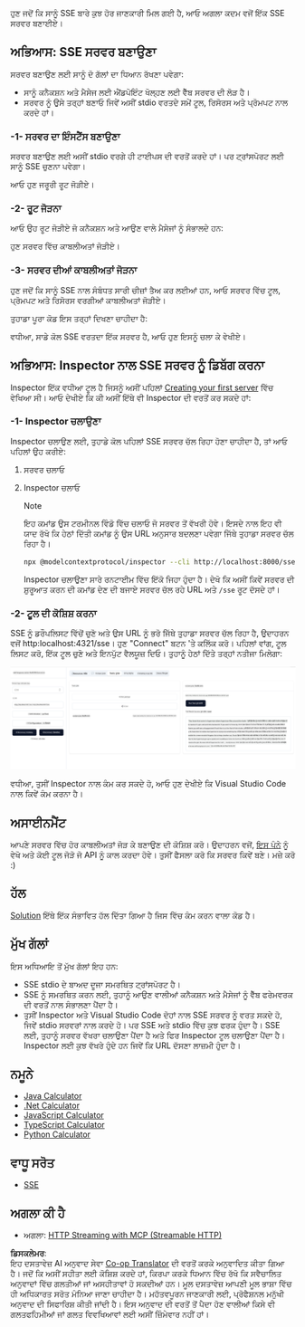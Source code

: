 <!--
CO_OP_TRANSLATOR_METADATA:
{
  "original_hash": "1681ca3633aeb49ee03766abdbb94a93",
  "translation_date": "2025-06-17T22:06:47+00:00",
  "source_file": "03-GettingStarted/05-sse-server/README.md",
  "language_code": "pa"
}
-->
ਹੁਣ ਜਦੋਂ ਕਿ ਸਾਨੂੰ SSE ਬਾਰੇ ਕੁਝ ਹੋਰ ਜਾਣਕਾਰੀ ਮਿਲ ਗਈ ਹੈ, ਆਓ ਅਗਲਾ ਕਦਮ ਵਜੋਂ ਇੱਕ SSE ਸਰਵਰ ਬਣਾਈਏ।

## ਅਭਿਆਸ: SSE ਸਰਵਰ ਬਣਾਉਣਾ

ਸਰਵਰ ਬਣਾਉਣ ਲਈ ਸਾਨੂੰ ਦੋ ਗੱਲਾਂ ਦਾ ਧਿਆਨ ਰੱਖਣਾ ਪਵੇਗਾ:

- ਸਾਨੂੰ ਕਨੈਕਸ਼ਨ ਅਤੇ ਮੈਸੇਜ ਲਈ ਐਂਡਪੋਇੰਟ ਖੋਲ੍ਹਣ ਲਈ ਵੈੱਬ ਸਰਵਰ ਦੀ ਲੋੜ ਹੈ।
- ਸਰਵਰ ਨੂੰ ਉਸੇ ਤਰ੍ਹਾਂ ਬਣਾਓ ਜਿਵੇਂ ਅਸੀਂ stdio ਵਰਤਦੇ ਸਮੇਂ ਟੂਲ, ਰਿਸੋਰਸ ਅਤੇ ਪ੍ਰੋਮਪਟ ਨਾਲ ਕਰਦੇ ਹਾਂ।

### -1- ਸਰਵਰ ਦਾ ਇੰਸਟੈਂਸ ਬਣਾਉਣਾ

ਸਰਵਰ ਬਣਾਉਣ ਲਈ ਅਸੀਂ stdio ਵਰਗੇ ਹੀ ਟਾਈਪਸ ਦੀ ਵਰਤੋਂ ਕਰਦੇ ਹਾਂ। ਪਰ ਟ੍ਰਾਂਸਪੋਰਟ ਲਈ ਸਾਨੂੰ SSE ਚੁਣਨਾ ਪਵੇਗਾ।

ਆਓ ਹੁਣ ਜਰੂਰੀ ਰੂਟ ਜੋੜੀਏ।

### -2- ਰੂਟ ਜੋੜਨਾ

ਆਓ ਉਹ ਰੂਟ ਜੋੜੀਏ ਜੋ ਕਨੈਕਸ਼ਨ ਅਤੇ ਆਉਣ ਵਾਲੇ ਮੈਸੇਜਾਂ ਨੂੰ ਸੰਭਾਲਦੇ ਹਨ:

ਹੁਣ ਸਰਵਰ ਵਿੱਚ ਕਾਬਲੀਅਤਾਂ ਜੋੜੀਏ।

### -3- ਸਰਵਰ ਦੀਆਂ ਕਾਬਲੀਅਤਾਂ ਜੋੜਨਾ

ਹੁਣ ਜਦੋਂ ਕਿ ਸਾਨੂੰ SSE ਨਾਲ ਸੰਬੰਧਤ ਸਾਰੀ ਚੀਜ਼ਾਂ ਤੈਅ ਕਰ ਲਈਆਂ ਹਨ, ਆਓ ਸਰਵਰ ਵਿੱਚ ਟੂਲ, ਪ੍ਰੋਮਪਟ ਅਤੇ ਰਿਸੋਰਸ ਵਰਗੀਆਂ ਕਾਬਲੀਅਤਾਂ ਜੋੜੀਏ।

ਤੁਹਾਡਾ ਪੂਰਾ ਕੋਡ ਇਸ ਤਰ੍ਹਾਂ ਦਿਖਣਾ ਚਾਹੀਦਾ ਹੈ:

ਵਧੀਆ, ਸਾਡੇ ਕੋਲ SSE ਵਰਤਦਾ ਇੱਕ ਸਰਵਰ ਹੈ, ਆਓ ਹੁਣ ਇਸਨੂੰ ਚਲਾ ਕੇ ਵੇਖੀਏ।

## ਅਭਿਆਸ: Inspector ਨਾਲ SSE ਸਰਵਰ ਨੂੰ ਡਿਬੱਗ ਕਰਨਾ

Inspector ਇੱਕ ਵਧੀਆ ਟੂਲ ਹੈ ਜਿਸਨੂੰ ਅਸੀਂ ਪਹਿਲਾਂ [Creating your first server](/03-GettingStarted/01-first-server/README.md) ਵਿੱਚ ਵੇਖਿਆ ਸੀ। ਆਓ ਦੇਖੀਏ ਕਿ ਕੀ ਅਸੀਂ ਇੱਥੇ ਵੀ Inspector ਦੀ ਵਰਤੋਂ ਕਰ ਸਕਦੇ ਹਾਂ:

### -1- Inspector ਚਲਾਉਣਾ

Inspector ਚਲਾਉਣ ਲਈ, ਤੁਹਾਡੇ ਕੋਲ ਪਹਿਲਾਂ SSE ਸਰਵਰ ਚੱਲ ਰਿਹਾ ਹੋਣਾ ਚਾਹੀਦਾ ਹੈ, ਤਾਂ ਆਓ ਪਹਿਲਾਂ ਉਹ ਕਰੀਏ:

1. ਸਰਵਰ ਚਲਾਓ

1. Inspector ਚਲਾਓ

    > [!NOTE]
    > ਇਹ ਕਮਾਂਡ ਉਸ ਟਰਮੀਨਲ ਵਿੰਡੋ ਵਿੱਚ ਚਲਾਓ ਜੋ ਸਰਵਰ ਤੋਂ ਵੱਖਰੀ ਹੋਵੇ। ਇਸਦੇ ਨਾਲ ਇਹ ਵੀ ਯਾਦ ਰੱਖੋ ਕਿ ਹੇਠਾਂ ਦਿੱਤੀ ਕਮਾਂਡ ਨੂੰ ਉਸ URL ਅਨੁਸਾਰ ਬਦਲਣਾ ਪਵੇਗਾ ਜਿੱਥੇ ਤੁਹਾਡਾ ਸਰਵਰ ਚੱਲ ਰਿਹਾ ਹੈ।

    ```sh
    npx @modelcontextprotocol/inspector --cli http://localhost:8000/sse --method tools/list
    ```

    Inspector ਚਲਾਉਣਾ ਸਾਰੇ ਰਨਟਾਈਮ ਵਿੱਚ ਇੱਕੋ ਜਿਹਾ ਹੁੰਦਾ ਹੈ। ਦੇਖੋ ਕਿ ਅਸੀਂ ਕਿਵੇਂ ਸਰਵਰ ਦੀ ਸ਼ੁਰੂਆਤ ਕਰਨ ਦੀ ਕਮਾਂਡ ਦੇਣ ਦੀ ਬਜਾਏ ਸਰਵਰ ਚੱਲ ਰਹੇ URL ਅਤੇ `/sse` ਰੂਟ ਦੱਸਦੇ ਹਾਂ।

### -2- ਟੂਲ ਦੀ ਕੋਸ਼ਿਸ਼ ਕਰਨਾ

SSE ਨੂੰ ਡਰੌਪਲਿਸਟ ਵਿੱਚੋਂ ਚੁਣੋ ਅਤੇ ਉਸ URL ਨੂੰ ਭਰੋ ਜਿੱਥੇ ਤੁਹਾਡਾ ਸਰਵਰ ਚੱਲ ਰਿਹਾ ਹੈ, ਉਦਾਹਰਨ ਵਜੋਂ http:localhost:4321/sse। ਹੁਣ "Connect" ਬਟਨ 'ਤੇ ਕਲਿੱਕ ਕਰੋ। ਪਹਿਲਾਂ ਵਾਂਗ, ਟੂਲ ਲਿਸਟ ਕਰੋ, ਇੱਕ ਟੂਲ ਚੁਣੋ ਅਤੇ ਇਨਪੁੱਟ ਵੈਲਯੂਜ਼ ਦਿਓ। ਤੁਹਾਨੂੰ ਹੇਠਾਂ ਦਿੱਤੇ ਤਰ੍ਹਾਂ ਨਤੀਜਾ ਮਿਲੇਗਾ:

![SSE Server running in inspector](../../../../translated_images/sse-inspector.d86628cc597b8fae807a31d3d6837842f5f9ee1bcc6101013fa0c709c96029ad.pa.png)

ਵਧੀਆ, ਤੁਸੀਂ Inspector ਨਾਲ ਕੰਮ ਕਰ ਸਕਦੇ ਹੋ, ਆਓ ਹੁਣ ਦੇਖੀਏ ਕਿ Visual Studio Code ਨਾਲ ਕਿਵੇਂ ਕੰਮ ਕਰਨਾ ਹੈ।

## ਅਸਾਈਨਮੈਂਟ

ਆਪਣੇ ਸਰਵਰ ਵਿੱਚ ਹੋਰ ਕਾਬਲੀਅਤਾਂ ਜੋੜ ਕੇ ਬਣਾਉਣ ਦੀ ਕੋਸ਼ਿਸ਼ ਕਰੋ। ਉਦਾਹਰਨ ਵਜੋਂ, [ਇਸ ਪੰਨੇ](https://api.chucknorris.io/) ਨੂੰ ਵੇਖੋ ਅਤੇ ਕੋਈ ਟੂਲ ਜੋੜੋ ਜੋ API ਨੂੰ ਕਾਲ ਕਰਦਾ ਹੋਵੇ। ਤੁਸੀਂ ਫੈਸਲਾ ਕਰੋ ਕਿ ਸਰਵਰ ਕਿਵੇਂ ਬਣੇ। ਮਜ਼ੇ ਕਰੋ :)

## ਹੱਲ

[Solution](./solution/README.md) ਇੱਥੇ ਇੱਕ ਸੰਭਾਵਿਤ ਹੱਲ ਦਿੱਤਾ ਗਿਆ ਹੈ ਜਿਸ ਵਿੱਚ ਕੰਮ ਕਰਨ ਵਾਲਾ ਕੋਡ ਹੈ।

## ਮੁੱਖ ਗੱਲਾਂ

ਇਸ ਅਧਿਆਇ ਤੋਂ ਮੁੱਖ ਗੱਲਾਂ ਇਹ ਹਨ:

- SSE stdio ਦੇ ਬਾਅਦ ਦੂਜਾ ਸਮਰਥਿਤ ਟ੍ਰਾਂਸਪੋਰਟ ਹੈ।
- SSE ਨੂੰ ਸਮਰਥਿਤ ਕਰਨ ਲਈ, ਤੁਹਾਨੂੰ ਆਉਣ ਵਾਲੀਆਂ ਕਨੈਕਸ਼ਨ ਅਤੇ ਮੈਸੇਜਾਂ ਨੂੰ ਵੈੱਬ ਫਰੇਮਵਰਕ ਦੀ ਵਰਤੋਂ ਨਾਲ ਸੰਭਾਲਣਾ ਪੈਂਦਾ ਹੈ।
- ਤੁਸੀਂ Inspector ਅਤੇ Visual Studio Code ਦੋਹਾਂ ਨਾਲ SSE ਸਰਵਰ ਨੂੰ ਵਰਤ ਸਕਦੇ ਹੋ, ਜਿਵੇਂ stdio ਸਰਵਰਾਂ ਨਾਲ ਕਰਦੇ ਹੋ। ਪਰ SSE ਅਤੇ stdio ਵਿੱਚ ਕੁਝ ਫਰਕ ਹੁੰਦਾ ਹੈ। SSE ਲਈ, ਤੁਹਾਨੂੰ ਸਰਵਰ ਵੱਖਰਾ ਚਲਾਉਣਾ ਪੈਂਦਾ ਹੈ ਅਤੇ ਫਿਰ Inspector ਟੂਲ ਚਲਾਉਣਾ ਪੈਂਦਾ ਹੈ। Inspector ਲਈ ਕੁਝ ਵੱਖਰੇ ਹੁੰਦੇ ਹਨ ਜਿਵੇਂ ਕਿ URL ਦੱਸਣਾ ਲਾਜ਼ਮੀ ਹੁੰਦਾ ਹੈ।

## ਨਮੂਨੇ

- [Java Calculator](../samples/java/calculator/README.md)
- [.Net Calculator](../../../../03-GettingStarted/samples/csharp)
- [JavaScript Calculator](../samples/javascript/README.md)
- [TypeScript Calculator](../samples/typescript/README.md)
- [Python Calculator](../../../../03-GettingStarted/samples/python)

## ਵਾਧੂ ਸਰੋਤ

- [SSE](https://developer.mozilla.org/en-US/docs/Web/API/Server-sent_events)

## ਅਗਲਾ ਕੀ ਹੈ

- ਅਗਲਾ: [HTTP Streaming with MCP (Streamable HTTP)](/03-GettingStarted/06-http-streaming/README.md)

**ਡਿਸਕਲੇਮਰ**:  
ਇਹ ਦਸਤਾਵੇਜ਼ AI ਅਨੁਵਾਦ ਸੇਵਾ [Co-op Translator](https://github.com/Azure/co-op-translator) ਦੀ ਵਰਤੋਂ ਕਰਕੇ ਅਨੁਵਾਦਿਤ ਕੀਤਾ ਗਿਆ ਹੈ। ਜਦੋਂ ਕਿ ਅਸੀਂ ਸਹੀਤਾ ਲਈ ਕੋਸ਼ਿਸ਼ ਕਰਦੇ ਹਾਂ, ਕਿਰਪਾ ਕਰਕੇ ਧਿਆਨ ਵਿੱਚ ਰੱਖੋ ਕਿ ਸਵੈਚਾਲਿਤ ਅਨੁਵਾਦਾਂ ਵਿੱਚ ਗਲਤੀਆਂ ਜਾਂ ਅਸਹੀਤਾਵਾਂ ਹੋ ਸਕਦੀਆਂ ਹਨ। ਮੂਲ ਦਸਤਾਵੇਜ਼ ਆਪਣੀ ਮੂਲ ਭਾਸ਼ਾ ਵਿੱਚ ਹੀ ਅਧਿਕਾਰਤ ਸਰੋਤ ਮੰਨਿਆ ਜਾਣਾ ਚਾਹੀਦਾ ਹੈ। ਮਹੱਤਵਪੂਰਨ ਜਾਣਕਾਰੀ ਲਈ, ਪ੍ਰੋਫੈਸ਼ਨਲ ਮਨੁੱਖੀ ਅਨੁਵਾਦ ਦੀ ਸਿਫਾਰਿਸ਼ ਕੀਤੀ ਜਾਂਦੀ ਹੈ। ਇਸ ਅਨੁਵਾਦ ਦੀ ਵਰਤੋਂ ਤੋਂ ਪੈਦਾ ਹੋਣ ਵਾਲੀਆਂ ਕਿਸੇ ਵੀ ਗਲਤਫਹਿਮੀਆਂ ਜਾਂ ਗਲਤ ਵਿਵਖਿਆਵਾਂ ਲਈ ਅਸੀਂ ਜ਼ਿੰਮੇਵਾਰ ਨਹੀਂ ਹਾਂ।